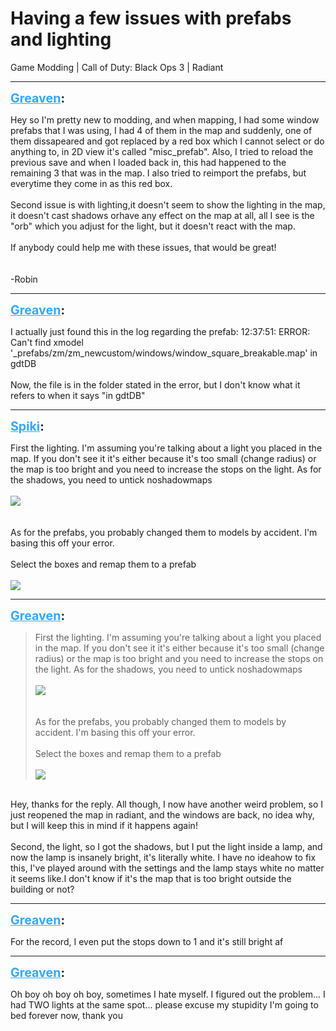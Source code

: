 # Having a few issues with prefabs and lighting
Game Modding | Call of Duty: Black Ops 3 | Radiant

---
<strong style="font-size: 1.4em;"><span style="text-decoration: underline;text-decoration-color: #34a7f9;"><span style="color:#34a7f9;">Greaven</span></span>:</strong>

<p>Hey so I&#39;m pretty new to modding, and when mapping, I had some window prefabs that I was using, I had 4 of them in the map and suddenly, one of them dissapeared and got replaced by a red box which I cannot select or do anything to, in 2D view it&#39;s called &quot;misc_prefab&quot;. Also, I tried to reload the previous save and when I loaded back in, this had happened to the remaining 3 that was in the map. I also tried to reimport the prefabs, but everytime they come in as this red box.<br /><br />Second issue is with lighting,it doesn&#39;t seem to show the lighting in the map, it doesn&#39;t cast shadows orhave any effect on the map at all, all I see is the &quot;orb&quot; which you adjust for the light, but it doesn&#39;t react with the map.<br /><br />If anybody could help me with these issues, that would be great!<br /><br /><br />-Robin</p>

---
<strong style="font-size: 1.4em;"><span style="text-decoration: underline;text-decoration-color: #34a7f9;"><span style="color:#34a7f9;">Greaven</span></span>:</strong>

<p>I actually just found this in the log regarding the prefab: 12:37:51: ERROR: Can&#39;t find xmodel &#39;_prefabs/zm/zm_newcustom/windows/window_square_breakable.map&#39; in gdtDB<br /><br />Now, the file is in the folder stated in the error, but I don&#39;t know what it refers to when it says &quot;in gdtDB&quot;</p>

---
<strong style="font-size: 1.4em;"><span style="text-decoration: underline;text-decoration-color: #34a7f9;"><span style="color:#34a7f9;">Spiki</span></span>:</strong>

<p>First the lighting. I&#39;m assuming you&#39;re talking about a light you placed in the map. If you don&#39;t see it it&#39;s either because it&#39;s too small (change radius) or the map is too bright and you need to increase the stops on the light. As for the shadows, you need to untick noshadowmaps<br /><br /><img style="max-width: 500px;" src="{{ '/wiki/threads/assets/a.820.png' | relative_url }}"><br /><br /><br />As for the prefabs, you probably changed them to models by accident. I&#39;m basing this off your error.<br /><br />Select the boxes and remap them to a prefab<br /><br /><img style="max-width: 500px;" src="{{ '/wiki/threads/assets/a.821.png' | relative_url }}"></p>

---
<strong style="font-size: 1.4em;"><span style="text-decoration: underline;text-decoration-color: #34a7f9;"><span style="color:#34a7f9;">Greaven</span></span>:</strong>

<p><blockquote>First the lighting. I&#39;m assuming you&#39;re talking about a light you placed in the map. If you don&#39;t see it it&#39;s either because it&#39;s too small (change radius) or the map is too bright and you need to increase the stops on the light. As for the shadows, you need to untick noshadowmaps<br /><br /><img style="max-width: 500px;" src="{{ '/wiki/threads/assets/a.820.png' | relative_url }}"><br /><br /><br />As for the prefabs, you probably changed them to models by accident. I&#39;m basing this off your error.<br /><br />Select the boxes and remap them to a prefab<br /><br /><img style="max-width: 500px;" src="{{ '/wiki/threads/assets/a.821.png' | relative_url }}"><br /></blockquote><br />Hey, thanks for the reply. All though, I now have another weird problem, so I just reopened the map in radiant, and the windows are back, no idea why, but I will keep this in mind if it happens again!<br /><br />Second, the light, so I got the shadows, but I put the light inside a lamp, and now the lamp is insanely bright, it&#39;s literally white. I have no ideahow to fix this, I&#39;ve played around with the settings and the lamp stays white no matter it seems like.I don&#39;t know if it&#39;s the map that is too bright outside the building or not?</p>

---
<strong style="font-size: 1.4em;"><span style="text-decoration: underline;text-decoration-color: #34a7f9;"><span style="color:#34a7f9;">Greaven</span></span>:</strong>

<p>For the record, I even put the stops down to 1 and it&#39;s still bright af</p>

---
<strong style="font-size: 1.4em;"><span style="text-decoration: underline;text-decoration-color: #34a7f9;"><span style="color:#34a7f9;">Greaven</span></span>:</strong>

<p>Oh boy oh boy oh boy, sometimes I hate myself. I figured out the problem... I had TWO lights at the same spot... please excuse my stupidity I&#39;m going to bed forever now, thank you</p>
